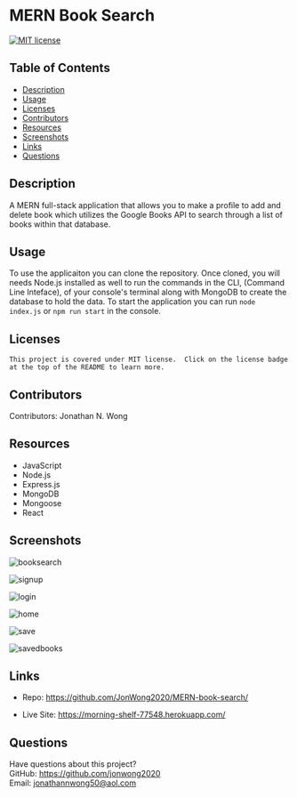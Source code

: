 # MERN Book Search
  
  [![MIT license](https://img.shields.io/badge/License-MIT-green.svg)](https://lbesson.mit-license.org/)
  
  ## Table of Contents
  * [Description](#description)
  * [Usage](#usage)
  * [Licenses](#licenses)
  * [Contributors](#contributors)
  * [Resources](#resources)
  * [Screenshots](#screenshots)
  * [Links](#links)
  * [Questions](#questions)
  
  ## Description
  A MERN full-stack application that allows you to make a profile to add and delete book which utilizes the Google Books API to search through a list of books within that database.
  
  ## Usage
  To use the applicaiton you can clone the repository.  Once cloned, you will needs Node.js installed as well to run the commands in the CLI, (Command Line Inteface), of your console's terminal along with MongoDB to create the database to hold the data.  To start the application you can run `node index.js` or `npm run start` in the console.  
  
  ## Licenses
    This project is covered under MIT license.  Click on the license badge at the top of the README to learn more.
  
  ## Contributors
  Contributors:  Jonathan N. Wong
  
  ## Resources

  * JavaScript
  * Node.js
  * Express.js
  * MongoDB
  * Mongoose
  * React
  
  ## Screenshots
  
  ![booksearch](https://user-images.githubusercontent.com/110364895/199331054-efab21c4-38a4-4f4a-8ec2-f7689ad001f2.JPG)
  
![signup](https://user-images.githubusercontent.com/110364895/199331059-0c290619-0af8-443e-8148-0c5ecb05a38e.JPG)

![login](https://user-images.githubusercontent.com/110364895/199331060-7d79e4ef-e215-441a-80fc-10cdf2b66c89.JPG)

![home](https://user-images.githubusercontent.com/110364895/199331062-409c4d56-b378-49dd-8a1c-4e2e6aee0ac9.JPG)

![save](https://user-images.githubusercontent.com/110364895/199331065-48074ac4-b633-40ac-988e-0263fed3d37c.JPG)

![savedbooks](https://user-images.githubusercontent.com/110364895/199331064-fc0967d1-f795-4720-b994-3247ccae55a9.JPG)
  
  ## Links 
  
  * Repo: https://github.com/JonWong2020/MERN-book-search/
  
  * Live Site:  https://morning-shelf-77548.herokuapp.com/

  ## Questions
  Have questions about this project?  
  GitHub: https://github.com/jonwong2020  
  Email: jonathannwong50@aol.com
